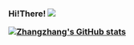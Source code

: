 <h3>Hi!There!
<img src ="https://gpvc.arturio.dev/zhangzhang4407">

[![Zhangzhang's GitHub stats](https://github-readme-stats.vercel.app/api?username=zhangzhang4407)](https://github.com/anuraghazra/github-readme-stats)
